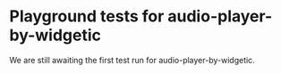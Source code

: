 # Playground tests for audio-player-by-widgetic
We are still awaiting the first test run for audio-player-by-widgetic.
